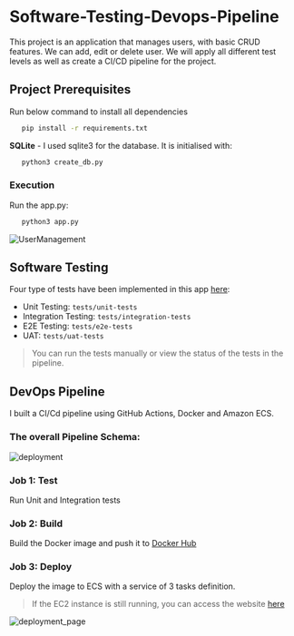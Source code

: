 # Software-Testing-Devops-Pipeline
This project is an application that manages users, with basic CRUD features. We can add, edit or delete user. 
We will apply all different test levels as well as create a CI/CD pipeline for the project.

## Project Prerequisites
Run below command to install all dependencies
```bash
   pip install -r requirements.txt
```
**SQLite** - I used sqlite3 for the database. It is initialised with: 
```bash
   python3 create_db.py
```
### Execution
Run the app.py: 
```bash
   python3 app.py
```

![UserManagement](https://user-images.githubusercontent.com/62619786/170845284-88b5e22a-8421-4c35-b6d9-1fefb14940e0.gif)

## Software Testing
Four type of tests have been implemented in this app [here](https://github.com/zeineblabbane/Software-Testing-Devops-Pipeline/tree/main/tests):
- Unit Testing: ``` tests/unit-tests  ```
- Integration Testing: ``` tests/integration-tests  ```
- E2E Testing: ``` tests/e2e-tests  ```
- UAT: ``` tests/uat-tests  ```

> You can run the tests manually or view the status of the tests in the pipeline.

## DevOps Pipeline
I built a CI/Cd pipeline using GitHub Actions, Docker and Amazon ECS.
### The overall Pipeline Schema:
![deployment](https://user-images.githubusercontent.com/62619786/172401913-75a87148-d33c-4574-bfbf-08e95767e301.PNG)

### Job 1: Test
Run Unit and Integration tests
### Job 2: Build
Build the Docker image and push it to [Docker Hub](https://hub.docker.com/repository/docker/zeineblabbane/user-management)
### Job 3: Deploy
Deploy the image to ECS with a service of 3 tasks definition.

> If the EC2 instance is still running, you can access the website [here](http://13.37.245.33:5000/)

![deployment_page](https://user-images.githubusercontent.com/62619786/172401959-59ab23ba-3c61-446c-9b25-66a36fe1298d.PNG)
